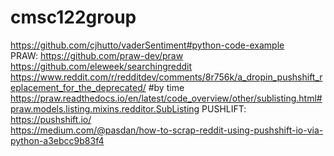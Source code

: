 # cmsc122group
https://github.com/cjhutto/vaderSentiment#python-code-example  
PRAW: https://github.com/praw-dev/praw  
      https://github.com/eleweek/searchingreddit  
      https://www.reddit.com/r/redditdev/comments/8r756k/a_dropin_pushshift_replacement_for_the_deprecated/ #by time   
      https://praw.readthedocs.io/en/latest/code_overview/other/sublisting.html#praw.models.listing.mixins.redditor.SubListing
PUSHLIFT: https://pushshift.io/   
      https://medium.com/@pasdan/how-to-scrap-reddit-using-pushshift-io-via-python-a3ebcc9b83f4

